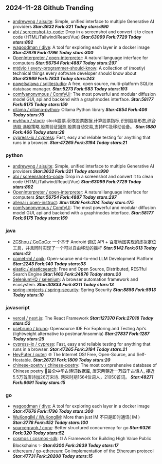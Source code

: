 ## 2024-11-28 Github Trending

### 
* [andrewyng / aisuite](https://github.com/andrewyng/aisuite): Simple, unified interface to multiple Generative AI providers ***Star:3632 Fork:321 Today stars:990***
* [abi / screenshot-to-code](https://github.com/abi/screenshot-to-code): Drop in a screenshot and convert it to clean code (HTML/Tailwind/React/Vue) ***Star:63099 Fork:7729 Today stars:892***
* [wagoodman / dive](https://github.com/wagoodman/dive): A tool for exploring each layer in a docker image ***Star:47676 Fork:1796 Today stars:300***
* [OpenInterpreter / open-interpreter](https://github.com/OpenInterpreter/open-interpreter): A natural language interface for computers ***Star:56754 Fork:4887 Today stars:297***
* [mtdvio / every-programmer-should-know](https://github.com/mtdvio/every-programmer-should-know): A collection of (mostly) technical things every software developer should know about ***Star:83969 Fork:7833 Today stars:243***
* [pawelsalawa / sqlitestudio](https://github.com/pawelsalawa/sqlitestudio): A free, open source, multi-platform SQLite database manager. ***Star:5273 Fork:583 Today stars:193***
* [comfyanonymous / ComfyUI](https://github.com/comfyanonymous/ComfyUI): The most powerful and modular diffusion model GUI, api and backend with a graph/nodes interface. ***Star:58177 Fork:6175 Today stars:159***
* [ollama / ollama-python](https://github.com/ollama/ollama-python): Ollama Python library ***Star:4854 Fork:406 Today stars:75***
* [myhhub / stock](https://github.com/myhhub/stock): stock股票.获取股票数据,计算股票指标,识别股票形态,综合选股,选股策略,股票验证回测,股票自动交易,支持PC及移动设备。 ***Star:1880 Fork:466 Today stars:28***
* [cypress-io / cypress](https://github.com/cypress-io/cypress): Fast, easy and reliable testing for anything that runs in a browser. ***Star:47265 Fork:3194 Today stars:21***

### python
* [andrewyng / aisuite](https://github.com/andrewyng/aisuite): Simple, unified interface to multiple Generative AI providers ***Star:3632 Fork:321 Today stars:990***
* [abi / screenshot-to-code](https://github.com/abi/screenshot-to-code): Drop in a screenshot and convert it to clean code (HTML/Tailwind/React/Vue) ***Star:63099 Fork:7729 Today stars:892***
* [OpenInterpreter / open-interpreter](https://github.com/OpenInterpreter/open-interpreter): A natural language interface for computers ***Star:56754 Fork:4887 Today stars:297***
* [allenai / open-instruct](https://github.com/allenai/open-instruct):  ***Star:1836 Fork:204 Today stars:175***
* [comfyanonymous / ComfyUI](https://github.com/comfyanonymous/ComfyUI): The most powerful and modular diffusion model GUI, api and backend with a graph/nodes interface. ***Star:58177 Fork:6175 Today stars:159***

### java
* [ZCShou / GoGoGo](https://github.com/ZCShou/GoGoGo): 一个基于 Android 调试 API + 百度地图实现的虚拟定位工具，并且同时实现了一个可以自由移动的摇杆 ***Star:5142 Fork:613 Today stars:43***
* [comet-ml / opik](https://github.com/comet-ml/opik): Open-source end-to-end LLM Development Platform ***Star:2243 Fork:140 Today stars:33***
* [elastic / elasticsearch](https://github.com/elastic/elasticsearch): Free and Open Source, Distributed, RESTful Search Engine ***Star:1462 Fork:24876 Today stars:20***
* [SeleniumHQ / selenium](https://github.com/SeleniumHQ/selenium): A browser automation framework and ecosystem. ***Star:30834 Fork:8211 Today stars:13***
* [spring-projects / spring-security](https://github.com/spring-projects/spring-security): Spring Security ***Star:8856 Fork:5913 Today stars:10***

### javascript
* [vercel / next.js](https://github.com/vercel/next.js): The React Framework ***Star:127370 Fork:27018 Today stars:52***
* [usebruno / bruno](https://github.com/usebruno/bruno): Opensource IDE For Exploring and Testing Api's (lightweight alternative to postman/insomnia) ***Star:27837 Fork:1287 Today stars:25***
* [cypress-io / cypress](https://github.com/cypress-io/cypress): Fast, easy and reliable testing for anything that runs in a browser. ***Star:47265 Fork:3194 Today stars:21***
* [HeyPuter / puter](https://github.com/HeyPuter/puter): 🌐 The Internet OS! Free, Open-Source, and Self-Hostable. ***Star:26721 Fork:1809 Today stars:20***
* [chinese-poetry / chinese-poetry](https://github.com/chinese-poetry/chinese-poetry): The most comprehensive database of Chinese poetry 🧶最全中华古诗词数据库, 唐宋两朝近一万四千古诗人, 接近5.5万首唐诗加26万宋诗. 两宋时期1564位词人，21050首词。 ***Star:48271 Fork:9691 Today stars:15***

### go
* [wagoodman / dive](https://github.com/wagoodman/dive): A tool for exploring each layer in a docker image ***Star:47676 Fork:1796 Today stars:300***
* [WuKongIM / WuKongIM](https://github.com/WuKongIM/WuKongIM): More than just IM 不只是即时通讯( IM ) ***Star:3778 Fork:452 Today stars:100***
* [sourcegraph / conc](https://github.com/sourcegraph/conc): Better structured concurrency for go ***Star:9326 Fork:320 Today stars:52***
* [cosmos / cosmos-sdk](https://github.com/cosmos/cosmos-sdk): ⛓️ A Framework for Building High Value Public Blockchains ✨ ***Star:6300 Fork:3639 Today stars:17***
* [ethereum / go-ethereum](https://github.com/ethereum/go-ethereum): Go implementation of the Ethereum protocol ***Star:47731 Fork:20208 Today stars:15***
